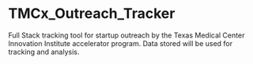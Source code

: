 # TMCx_Outreach_Tracker
Full Stack tracking tool for startup outreach by the Texas Medical Center Innovation Institute accelerator program. Data stored will be used for tracking and analysis.
